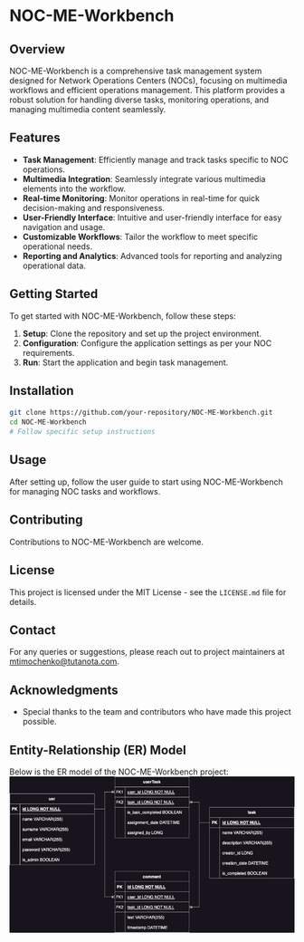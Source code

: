 # NOC-ME-Workbench

## Overview
NOC-ME-Workbench is a comprehensive task management system designed for Network Operations Centers (NOCs), focusing on multimedia workflows and efficient operations management. This platform provides a robust solution for handling diverse tasks, monitoring operations, and managing multimedia content seamlessly.

## Features
- **Task Management**: Efficiently manage and track tasks specific to NOC operations.
- **Multimedia Integration**: Seamlessly integrate various multimedia elements into the workflow.
- **Real-time Monitoring**: Monitor operations in real-time for quick decision-making and responsiveness.
- **User-Friendly Interface**: Intuitive and user-friendly interface for easy navigation and usage.
- **Customizable Workflows**: Tailor the workflow to meet specific operational needs.
- **Reporting and Analytics**: Advanced tools for reporting and analyzing operational data.

## Getting Started
To get started with NOC-ME-Workbench, follow these steps:

1. **Setup**: Clone the repository and set up the project environment.
2. **Configuration**: Configure the application settings as per your NOC requirements.
3. **Run**: Start the application and begin task management.

## Installation
```bash
git clone https://github.com/your-repository/NOC-ME-Workbench.git
cd NOC-ME-Workbench
# Follow specific setup instructions
```

## Usage
After setting up, follow the user guide to start using NOC-ME-Workbench for managing NOC tasks and workflows.

## Contributing
Contributions to NOC-ME-Workbench are welcome.

## License
This project is licensed under the MIT License - see the `LICENSE.md` file for details.

## Contact
For any queries or suggestions, please reach out to project maintainers at mtimochenko@tutanota.com.

## Acknowledgments
- Special thanks to the team and contributors who have made this project possible.

## Entity-Relationship (ER) Model
Below is the ER model of the NOC-ME-Workbench project:
![ER Model](docs/eer.png)